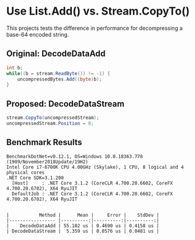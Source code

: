 # Use List<byte>.Add() vs. Stream.CopyTo()

This projects tests the difference in performance for decompressing a base-64 encoded string.

## Original: DecodeDataAdd
```csharp
int b;
while((b = stream.ReadByte()) != -1) {
    uncompressedBytes.Add((byte)b);
}
```

## Proposed: DecodeDataStream
```csharp
stream.CopyTo(uncompressedStream);
uncompressedStream.Position = 0;
```

## Benchmark Results
```
BenchmarkDotNet=v0.12.1, OS=Windows 10.0.18363.778 (1909/November2018Update/19H2)
Intel Core i7-6700K CPU 4.00GHz (Skylake), 1 CPU, 8 logical and 4 physical cores
.NET Core SDK=3.1.200
  [Host]     : .NET Core 3.1.2 (CoreCLR 4.700.20.6602, CoreFX 4.700.20.6702), X64 RyuJIT
  DefaultJob : .NET Core 3.1.2 (CoreCLR 4.700.20.6602, CoreFX 4.700.20.6702), X64 RyuJIT


|           Method |      Mean |     Error |    StdDev |
|----------------- |----------:|----------:|----------:|
|    DecodeDataAdd | 55.102 us | 0.4690 us | 0.4158 us |
| DecodeDataStream |  5.359 us | 0.0576 us | 0.0481 us |
```
